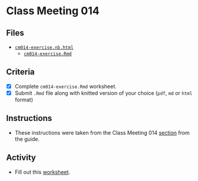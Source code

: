 # Class Meeting 014

## Files
* [`cm014-exercise.nb.html`](https://dy-lin.github.io/STAT545-participation/cm014/cm014-exercise.nb.html)
  * [`cm014-exercise.Rmd`](https://github.com/dy-lin/STAT545-participation/blob/master/cm014/cm014-exercise.Rmd)

## Criteria
- [x] Complete `cm014-exercise.Rmd` worksheet.
- [x] Submit `.Rmd` file along with knitted version of your choice (`pdf`, `md` or `html` format)

## Instructions
* These instructions were taken from the Class Meeting 014 [section](https://stat545guidebook.netlify.com/the-model-fitting-paradigm-in-r.html) from the guide.

## Activity
* Fill out this [worksheet](https://github.com/STAT545-UBC/Classroom/blob/master/tutorials/cm014-exercise.Rmd).
